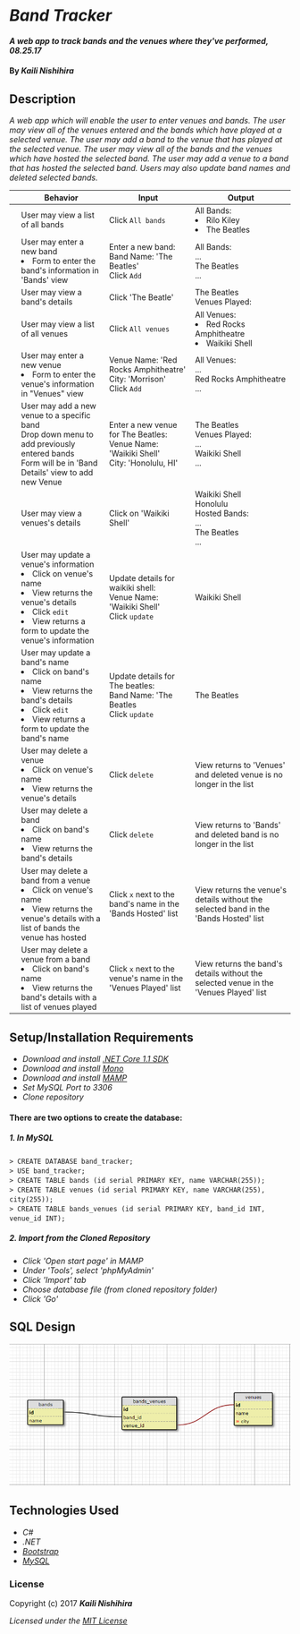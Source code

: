 # _Band Tracker_

#### _A web app to track bands and the venues where they've performed, 08.25.17_

#### By _**Kaili Nishihira**_

## Description

_A web app which will enable the user to enter venues and bands. The user may view all of the venues entered and the bands which have played at a selected venue. The user may add a band to the venue that has played at the selected venue. The user may view all of the bands and the venues which have hosted the selected band. The user may add a venue to a band that has hosted the selected band. Users may also update band names and deleted selected bands._

|| Behavior  | Input  | Output  |
|---|---|---|---|
|| User may view a list of all bands   | Click `All bands`  | All Bands: <li>Rilo Kiley</li> <li>The Beatles</li>  |
|| User may enter a new band <li>Form to enter the band's information in 'Bands' view</li> | Enter a new band: <br> Band Name: 'The Beatles' <br> Click `Add`| All Bands: <br> ... <br> The Beatles <br> ... |
|| User may view a band's details  | Click 'The Beatle'  | The Beatles <br> Venues Played: <br>  |
|| User may view a list of all venues  | Click `All venues`  | All Venues: <li>Red Rocks Amphitheatre</li> <li>Waikiki Shell</li>  |
|| User may enter a new venue <li>Form to enter the venue's information in "Venues" view</li> | Venue Name: 'Red Rocks Amphitheatre' <br> City: 'Morrison' <br> Click `Add`| All Venues: <br> ... <br> Red Rocks Amphitheatre <br> ... |
|| User may add a new venue to a specific band <br> Drop down menu to add previously entered bands <br> Form will be in 'Band Details' view to add new Venue  | Enter a new venue for The Beatles: <br> Venue Name: 'Waikiki Shell' <br> City: 'Honolulu, HI' | The Beatles <br> Venues Played: <br> ... <br> Waikiki Shell <br> ... |
|| User may view a venues's details  | Click on 'Waikiki Shell'  | Waikiki Shell <br> Honolulu <br> Hosted Bands: <br> ... <br> The Beatles <br> ...   |
|| User may update a venue's information <li>Click on venue's name</li> <li>View returns the venue's details</li> <li>Click `edit`</li><li>View returns a form to update the venue's information</li>  | Update details for waikiki shell: <br> Venue Name: 'Waikiki Shell' <br> Click `update` </li> | Waikiki Shell |
|| User may update a band's name <li>Click on band's name</li> <li>View returns the band's details</li> <li>Click `edit`</li><li>View returns a form to update the band's name</li>  | Update details for The beatles: <br> Band Name: 'The Beatles <br> Click `update` </li> | The Beatles |
|| User may delete a venue <li>Click on venue's name</li> <li>View returns the venue's details</li>  | Click `delete`  | View returns to 'Venues' and deleted venue is no longer in the list  |
|| User may delete a band <li>Click on band's name</li> <li>View returns the band's details</li>  | Click `delete`  | View returns to 'Bands' and deleted band is no longer in the list  |
|| User may delete a band from a venue <li>Click on venue's name</li> <li>View returns the venue's details with a list of bands the venue has hosted</li> | Click `x` next to the band's name in the 'Bands Hosted' list| View returns the venue's details without the selected band in the 'Bands Hosted' list |
|| User may delete a venue from a band <li>Click on band's name</li> <li>View returns the band's details with a list of venues played</li> | Click `x` next to the venue's name in the 'Venues Played' list | View returns the band's details without the selected venue in the 'Venues Played' list |




## Setup/Installation Requirements

* _Download and install [.NET Core 1.1 SDK](https://www.microsoft.com/net/download/core)_
* _Download and install [Mono](http://www.mono-project.com/download/)_
* _Download and install [MAMP](https://www.mamp.info/en/)_
* _Set MySQL Port to 3306_
* _Clone repository_

#### There are two options to create the database:
##### 1. In MySQL
`> CREATE DATABASE band_tracker;`<br>
`> USE band_tracker;`<br>
`> CREATE TABLE bands (id serial PRIMARY KEY, name VARCHAR(255));`<br>
`> CREATE TABLE venues (id serial PRIMARY KEY, name VARCHAR(255), city(255));`<br>
`> CREATE TABLE bands_venues (id serial PRIMARY KEY, band_id INT, venue_id INT);`<br>

##### 2. Import from the Cloned Repository
* _Click 'Open start page' in MAMP_
* _Under 'Tools', select 'phpMyAdmin'_
* _Click 'Import' tab_
* _Choose database file (from cloned repository folder)_
* _Click 'Go'_

## SQL Design
![](/sql-design.png)

## Technologies Used
* _C#_
* _.NET_
* _[Bootstrap](http://getbootstrap.com/getting-started/)_
* _[MySQL](https://www.mysql.com/)_

### License

Copyright (c) 2017 **_Kaili Nishihira_**

*Licensed under the [MIT License](https://opensource.org/licenses/MIT)*
